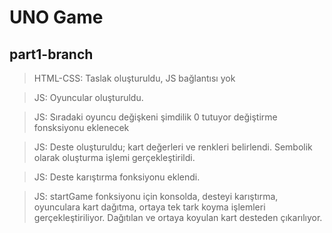 # UNO Game

## part1-branch

> HTML-CSS: Taslak oluşturuldu, JS bağlantısı yok

> JS: Oyuncular oluşturuldu.

> JS: Sıradaki oyuncu değişkeni şimdilik 0 tutuyor değiştirme fonsksiyonu eklenecek

> JS: Deste oluşturuldu; kart değerleri ve renkleri belirlendi. Sembolik olarak oluşturma işlemi gerçekleştirildi.

> JS: Deste karıştırma fonksiyonu eklendi.

> JS: startGame fonksiyonu için konsolda, desteyi karıştırma, oyunculara kart dağıtma, ortaya tek tark koyma işlemleri gerçekleştiriliyor. Dağıtılan ve ortaya koyulan kart desteden çıkarılıyor.
